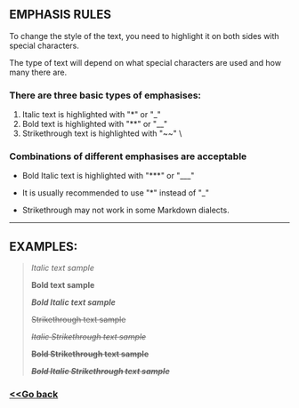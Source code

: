 ## EMPHASIS RULES

To change the style of the text, you need to highlight it on both sides with special characters.

The type of text will depend on what special characters are used and how many there are.

### There are three basic types of emphasises:
 
1. Italic text is highlighted with "*" or "_"
2. Bold text is highlighted with "**" or "__"
3. Strikethrough text is highlighted with "~~" \

### Сombinations of different emphasises are acceptable

* Bold Italic text is highlighted with "***" or "___"

* It is usually recommended to use "*" instead of "_"

* Strikethrough may not work in some Markdown dialects.
___

## EXAMPLES:
>*Italic text sample*
>
>**Bold text sample**
>
>***Bold Italic text sample***
>
>~~Strikethrough text sample~~
>
>~~*Italic Strikethrough text sample*~~
>
>~~**Bold Strikethrough text sample**~~
>
>~~***Bold Italic Strikethrough text sample***~~

### [<<Go back](/Markdown_syntax.md/)
